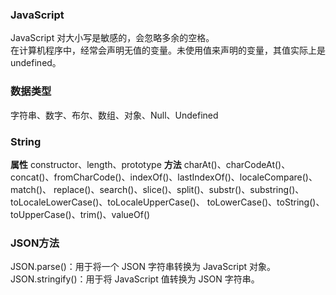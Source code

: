 ﻿### JavaScript
JavaScript 对大小写是敏感的，会忽略多余的空格。  
在计算机程序中，经常会声明无值的变量。未使用值来声明的变量，其值实际上是 undefined。
### 数据类型
字符串、数字、布尔、数组、对象、Null、Undefined
### String
**属性**
constructor、length、prototype
**方法**
charAt()、charCodeAt()、concat()、fromCharCode()、indexOf()、lastIndexOf()、localeCompare()、match()、
replace()、search()、slice()、split()、substr()、substring()、toLocaleLowerCase()、toLocaleUpperCase()、
toLowerCase()、toString()、toUpperCase()、trim()、valueOf()
### JSON方法
JSON.parse()：用于将一个 JSON 字符串转换为 JavaScript 对象。  
JSON.stringify()：用于将 JavaScript 值转换为 JSON 字符串。  



